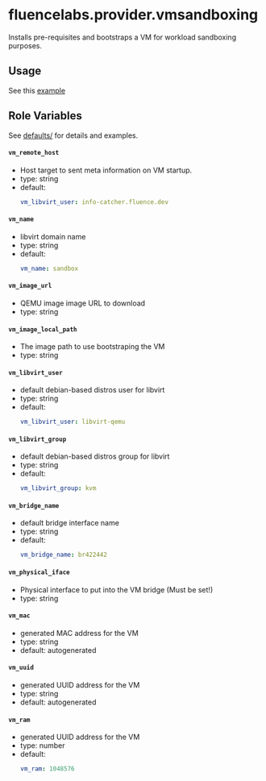 # fluencelabs.provider.vmsandboxing

Installs pre-requisites and bootstraps a VM for workload sandboxing purposes.

## Usage

See this [example](https://github.com/fluencelabs/ansible/blob/main/example/)

## Role Variables

See
[defaults/](https://github.com/fluencelabs/ansible/blob/main/roles/vm_sandboxing/defaults)
for details and examples.

#### `vm_remote_host`

- Host target to sent meta information on VM startup.
- type: string
- default:
  ```yml
  vm_libvirt_user: info-catcher.fluence.dev
  ```

#### `vm_name`

- libvirt domain name
- type: string
- default:
  ```yml
  vm_name: sandbox
  ```

#### `vm_image_url`

- QEMU image image URL to download
- type: string

#### `vm_image_local_path`

- The image path to use bootstraping the VM
- type: string

#### `vm_libvirt_user`

- default debian-based distros user for libvirt
- type: string
- default:
  ```yml
  vm_libvirt_user: libvirt-qemu
  ```

#### `vm_libvirt_group`

- default debian-based distros group for libvirt
- type: string
- default:
  ```yml
  vm_libvirt_group: kvm
  ```

#### `vm_bridge_name`

- default bridge interface name
- type: string
- default:
  ```yml
  vm_bridge_name: br422442
  ```

#### `vm_physical_iface`

- Physical interface to put into the VM bridge (Must be set!)
- type: string

#### `vm_mac`

- generated MAC address for the VM
- type: string
- default: autogenerated

#### `vm_uuid`

- generated UUID address for the VM
- type: string
- default: autogenerated

#### `vm_ram`

- generated UUID address for the VM
- type: number
- default:
  ```yml
  vm_ram: 1048576
  ```
